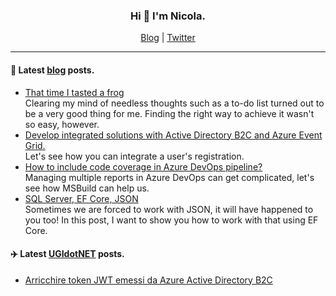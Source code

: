 <h3 align=center>Hi 👋 I'm Nicola.</h3>

<div align=center>
    <a href="https://binick.blog">Blog</a> |
    <a href="https://twitter.com/nbiancolini">Twitter</a>
</div>

<hr/>

#### 📗 Latest [blog](https://binick.blog) posts.
<!--START_SECTION:personal-blog-->
- [That time I tasted a frog](https:&#x2F;&#x2F;binick.blog&#x2F;2022&#x2F;02&#x2F;18&#x2F;daily-milestone&#x2F;)  
Clearing my mind of needless thoughts such as a to-do list turned out to be a very good thing for me. Finding the right way to achieve it wasn&#39;t so easy, however.
- [Develop integrated solutions with Active Directory B2C and Azure Event Grid.](https:&#x2F;&#x2F;binick.blog&#x2F;2022&#x2F;01&#x2F;08&#x2F;aadb2c-subscribe-to-user-registration-event&#x2F;)  
Let&#39;s see how you can integrate a user&#39;s registration.
- [How to include code coverage in Azure DevOps pipeline?](https:&#x2F;&#x2F;binick.blog&#x2F;2021&#x2F;01&#x2F;02&#x2F;azure-devops-code-coverage&#x2F;)  
Managing multiple reports in Azure DevOps can get complicated, let&#39;s see how MSBuild can help us.
- [SQL Server, EF Core, JSON](https:&#x2F;&#x2F;binick.blog&#x2F;2020&#x2F;10&#x2F;22&#x2F;sqlserver-efcore-json&#x2F;)  
Sometimes we are forced to work with JSON, it will have happened to you too! In this post, I want to show you how to work with that using EF Core.
<!--END_SECTION:personal-blog-->

#### ✈️ Latest [UGIdotNET](https://www.ugidotnet.org/autore/18876/Nicola-Biancolini "Author profile page") posts.

- [Arricchire token JWT emessi da Azure Active Directory B2C](https://www.ugidotnet.org/tip/2873/Arricchire-JWT-emessi-da-Active-Directory-B2C-con-criteri-personalizzati)
